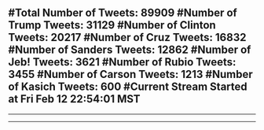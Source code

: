 #Total Number of Tweets: 89909 
#Number of Trump Tweets: 31129
#Number of Clinton Tweets: 20217
#Number of Cruz Tweets: 16832
#Number of Sanders Tweets: 12862
#Number of Jeb! Tweets: 3621
#Number of Rubio Tweets: 3455
#Number of Carson Tweets: 1213
#Number of Kasich Tweets: 600
#Current Stream Started at Fri Feb 12 22:54:01 MST
---
---
---
